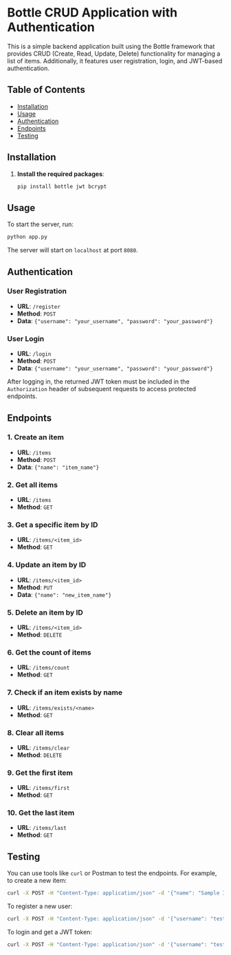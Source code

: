 # Bottle CRUD Application with Authentication

This is a simple backend application built using the Bottle framework that provides CRUD (Create, Read, Update, Delete) functionality for managing a list of items. Additionally, it features user registration, login, and JWT-based authentication.

## Table of Contents

- [Installation](#installation)
- [Usage](#usage)
- [Authentication](#authentication)
- [Endpoints](#endpoints)
- [Testing](#testing)

## Installation

1. **Install the required packages**:
   ```bash
   pip install bottle jwt bcrypt
   ```

## Usage

To start the server, run:

```bash
python app.py
```

The server will start on `localhost` at port `8080`.

## Authentication

### User Registration

- **URL**: `/register`
- **Method**: `POST`
- **Data**: `{"username": "your_username", "password": "your_password"}`

### User Login

- **URL**: `/login`
- **Method**: `POST`
- **Data**: `{"username": "your_username", "password": "your_password"}`

After logging in, the returned JWT token must be included in the `Authorization` header of subsequent requests to access protected endpoints.

## Endpoints

### 1. Create an item

- **URL**: `/items`
- **Method**: `POST`
- **Data**: `{"name": "item_name"}`

### 2. Get all items

- **URL**: `/items`
- **Method**: `GET`

### 3. Get a specific item by ID

- **URL**: `/items/<item_id>`
- **Method**: `GET`

### 4. Update an item by ID

- **URL**: `/items/<item_id>`
- **Method**: `PUT`
- **Data**: `{"name": "new_item_name"}`

### 5. Delete an item by ID

- **URL**: `/items/<item_id>`
- **Method**: `DELETE`

### 6. Get the count of items

- **URL**: `/items/count`
- **Method**: `GET`

### 7. Check if an item exists by name

- **URL**: `/items/exists/<name>`
- **Method**: `GET`

### 8. Clear all items

- **URL**: `/items/clear`
- **Method**: `DELETE`

### 9. Get the first item

- **URL**: `/items/first`
- **Method**: `GET`

### 10. Get the last item

- **URL**: `/items/last`
- **Method**: `GET`

## Testing

You can use tools like `curl` or Postman to test the endpoints. For example, to create a new item:

```bash
curl -X POST -H "Content-Type: application/json" -d '{"name": "Sample Item"}' http://localhost:8080/items
```

To register a new user:

```bash
curl -X POST -H "Content-Type: application/json" -d '{"username": "testuser", "password": "testpass"}' http://localhost:8080/register
```

To login and get a JWT token:

```bash
curl -X POST -H "Content-Type: application/json" -d '{"username": "testuser", "password": "testpass"}' http://localhost:8080/login
```
